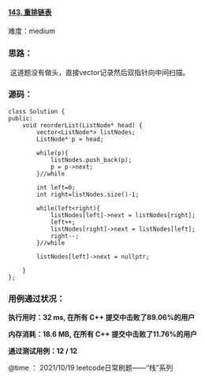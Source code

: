 #### [143. 重排链表](https://leetcode-cn.com/problems/reorder-list/)

难度：medium

### **思路：**

​		这道题没有做头，直接vector记录然后双指针向中间扫描。

### **源码：**

```
class Solution {
public:
    void reorderList(ListNode* head) {
        vector<ListNode*> listNodes;
        ListNode* p = head;
        
        while(p){
            listNodes.push_back(p);
            p = p->next;
        }//while

        int left=0;
        int right=listNodes.size()-1;

        while(left<right){
            listNodes[left]->next = listNodes[right];
            left++;
            listNodes[right]->next = listNodes[left];
            right--;
        }//while
        
        listNodes[left]->next = nullptr;
        
    }
};
```



### **用例通过状况：**

**执行用时：32 ms, 在所有 C++ 提交中击败了89.06%的用户**

**内存消耗：18.6 MB, 在所有 C++ 提交中击败了11.76%的用户**

**通过测试用例：12 / 12**

@time ： 2021/10/19  leetcode日常刷题——“栈”系列 

